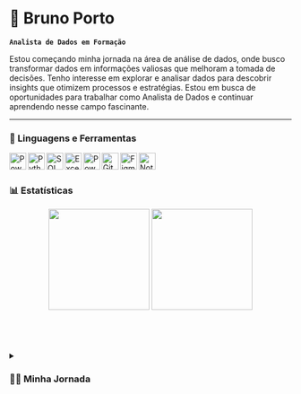 # 👾 Bruno Porto

**`Analista de Dados em Formação`**

Estou começando minha jornada na área de análise de dados, onde busco transformar dados em informações valiosas que melhoram a tomada de decisões. Tenho interesse em explorar e analisar dados para descobrir insights que otimizem processos e estratégias. Estou em busca de oportunidades para trabalhar como Analista de Dados e continuar aprendendo nesse campo fascinante.

---

### 🧰 Linguagens e Ferramentas

<p align="left">
  <img align="left" alt="Power Apps" width="30px" src="https://img.icons8.com/color/48/000000/microsoft-power-apps.png" />
  <img align="left" alt="Python" width="30px" src="https://cdn.jsdelivr.net/gh/devicons/devicon/icons/python/python-original.svg" />
  <img align="left" alt="SQL Server" width="30px" src="https://cdn.jsdelivr.net/gh/devicons/devicon/icons/microsoftsqlserver/microsoftsqlserver-plain.svg" />
  <img align="left" alt="Excel" width="30px" src="https://img.icons8.com/fluency/48/000000/microsoft-excel-2019.png" />
  <img align="left" alt="Power BI" width="30px" src="https://img.icons8.com/color/48/000000/power-bi.png" />
  <img align="left" alt="Git" width="30px" src="https://cdn.jsdelivr.net/gh/devicons/devicon/icons/git/git-original.svg" />
  <img align="left" alt="Figma" width="30px" src="https://cdn.jsdelivr.net/gh/devicons/devicon/icons/figma/figma-original.svg" />
  <img align="left" alt="Notion" width="30px" src="https://cdn.jsdelivr.net/gh/devicons/devicon/icons/notion/notion-original.svg" />
</p>
  
<br />

#

### 📊 Estatísticas

<p align="center">
  <img height="180em" src="https://github-readme-stats.vercel.app/api?username=brunoporto1&show_icons=true&theme=dark&include_all_commits=true&count_private=true"/>
  <img height="180em" src="https://github-readme-stats.vercel.app/api/top-langs/?username=brunoporto1&layout=compact&langs_count=7&theme=dark"/>
</p>

<br />

#

<details>
<summary><h3>👨‍💻 Minha Jornada</h3></summary>
  
Ainda não tive a oportunidade de atuar como Analista de Dados formalmente, mas onde trabalho, tenho uma forte atuação com Power Platform e outras tecnologias. Como Analista de Sistemas, meu foco principal envolve gerenciar Firewalls, realizar manutenção de computadores e desenvolver soluções utilizando PowerApps. Durante esse período, descobri minha paixão pela análise de dados enquanto desenvolvia aplicações como sistemas de requisição de reembolso, agendamento de veículos e manutenção, além de um aplicativo para consulta de informações de hardware de notebooks. Esse último permite escanear códigos de barras e exibir dados diretamente no SharePoint. Essas experiências têm ampliado significativamente minha habilidade de programação e despertado meu interesse em me tornar um Analista de Dados.

</details>

